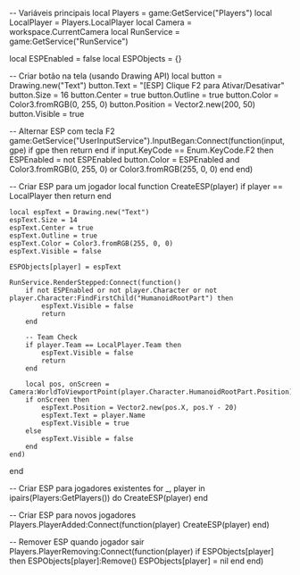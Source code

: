 -- Variáveis principais
local Players = game:GetService("Players")
local LocalPlayer = Players.LocalPlayer
local Camera = workspace.CurrentCamera
local RunService = game:GetService("RunService")

local ESPEnabled = false
local ESPObjects = {}

-- Criar botão na tela (usando Drawing API)
local button = Drawing.new("Text")
button.Text = "[ESP] Clique F2 para Ativar/Desativar"
button.Size = 16
button.Center = true
button.Outline = true
button.Color = Color3.fromRGB(0, 255, 0)
button.Position = Vector2.new(200, 50)
button.Visible = true

-- Alternar ESP com tecla F2
game:GetService("UserInputService").InputBegan:Connect(function(input, gpe)
    if gpe then return end
    if input.KeyCode == Enum.KeyCode.F2 then
        ESPEnabled = not ESPEnabled
        button.Color = ESPEnabled and Color3.fromRGB(0, 255, 0) or Color3.fromRGB(255, 0, 0)
    end
end)

-- Criar ESP para um jogador
local function CreateESP(player)
    if player == LocalPlayer then return end

    local espText = Drawing.new("Text")
    espText.Size = 14
    espText.Center = true
    espText.Outline = true
    espText.Color = Color3.fromRGB(255, 0, 0)
    espText.Visible = false

    ESPObjects[player] = espText

    RunService.RenderStepped:Connect(function()
        if not ESPEnabled or not player.Character or not player.Character:FindFirstChild("HumanoidRootPart") then
            espText.Visible = false
            return
        end

        -- Team Check
        if player.Team == LocalPlayer.Team then
            espText.Visible = false
            return
        end

        local pos, onScreen = Camera:WorldToViewportPoint(player.Character.HumanoidRootPart.Position)
        if onScreen then
            espText.Position = Vector2.new(pos.X, pos.Y - 20)
            espText.Text = player.Name
            espText.Visible = true
        else
            espText.Visible = false
        end
    end)
end

-- Criar ESP para jogadores existentes
for _, player in ipairs(Players:GetPlayers()) do
    CreateESP(player)
end

-- Criar ESP para novos jogadores
Players.PlayerAdded:Connect(function(player)
    CreateESP(player)
end)

-- Remover ESP quando jogador sair
Players.PlayerRemoving:Connect(function(player)
    if ESPObjects[player] then
        ESPObjects[player]:Remove()
        ESPObjects[player] = nil
    end
end)

